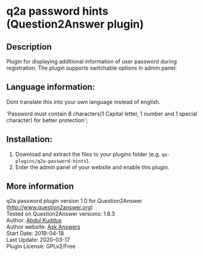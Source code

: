 q2a password hints (Question2Answer plugin)
=================================================

Description
-------------------------------------------------
Plugin for displaying additional information of user password during registration. 
The plugin supports switchable options in admin panel:

Language information:
----------------------------------------------
Dont translate this into your own language instead of english.

'Password must contain 8 characters(1 Capital letter, 1 number and 1 special character) for better protection';

Installation:
-------------------------------------------------
1. Download and extract the files to your plugins folder (e.g. `qa-plugins/q2a-password-hints`).
2. Enter the admin panel of your website and enable this plugin.




More information
-------------------------------------------------
q2a password plugin version 1.0 for Question2Answer (http://www.question2answer.org)    
Tested on Question2Answer versions: 1.8.3  
Author: [Abdul Kuddus](https://www.ask-ans.com/user/Kuddus)  
Author website: [Ask Answers](https://www.ask-ans.com)   
Start Date: 2019-04-18  
Last Update: 2020-03-17  
Plugin License: GPLv2/Free





